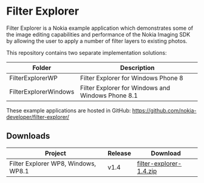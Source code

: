 Filter Explorer
===============

Filter Explorer is a Nokia example application which demonstrates some of the image editing
capabilities and performance of the Nokia Imaging SDK by allowing the user to apply
a number of filter layers to existing photos.

This repository contains two separate implementation solutions:

| Folder | Description |
| ------ | ----------- |
| FilterExplorerWP | Filter Explorer for Windows Phone 8 |
| FilterExplorerWindows | Filter Explorer for Windows and Windows Phone 8.1 |

These example applications are hosted in GitHub:
https://github.com/nokia-developer/filter-explorer/


Downloads
---------

| Project | Release | Download |
| ------- | --------| -------- |
| Filter Explorer WP8, Windows, WP8.1 | v1.4 | [filter-explorer-1.4.zip](https://github.com/nokia-developer/filter-explorer/archive/v1.4.zip) |
